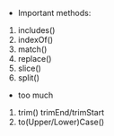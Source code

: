 * Important methods:
1. includes()
2. indexOf()
3. match()
4. replace()
5. slice()
6. split()
* too much
1. trim() trimEnd/trimStart
2. to(Upper/Lower)Case()
